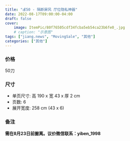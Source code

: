 ```yaml
---
title: "💰50 - 隔断屏风 厅位隐私神器"
date: 2022-08-17T09:00:00-04:00
draft: false
cover:
    image: ItemPic/80f76505cdf34fcba5eb54ca23b6fe0_.jpg
    # caption: "示意图"
tags: ["jiang.news", "MovingSale", "其他"]
categories: ["其他"]
---
```


### 价格
50刀

### 尺寸
* 单页尺寸: 高 190 x 宽 43 x 厚 2 cm
* 页数: 6
* 展开宽度: 258 cm (43 x 6)

### 备注
**需在8月23日前搬离。议价微信联系：yiben_1998** 

